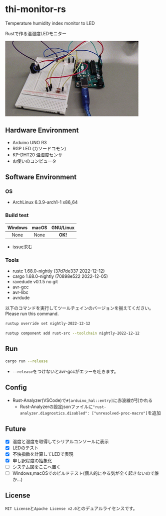 # thi-monitor-rs

Temperature humidity index monitor to LED

Rustで作る温湿度LEDモニター


![使ってね!](picture/02Arduino.gif)


## Hardware Environment

- Arduino UNO R3
- RGP LED (カソードコモン)
- KP-DHT20 温湿度センサ
- お使いのコンピュータ

## Software Environment
### OS
- ArchLinux 6.3.9-arch1-1 x86_64

### Build test

| Windows | macOS | GNU/Linux |
|:-------:|:-----:|:---------:|
|  None   | None  |  __OK!__  |

- issue求む

### Tools

- rustc 1.68.0-nightly (37d7de337 2022-12-12)
- cargo 1.68.0-nightly (70898e522 2022-12-05)
- ravedude v0.1.5 no git
- avr-gcc
- avr-libc
- avrdude

以下のコマンドを実行してツールチェインのバージョンを揃えてください。
Please run this command.

```sh
rustup override set nightly-2022-12-12
```
```sh
rustup component add rust-src --toolchain nightly-2022-12-12
```
## Run

```sh
cargo run --release
```

- `--release`をつけないとavr-gccがエラーを吐きます。

## Config
- Rust-Analyzer(VSCode)で`#[arduino_hal::entry]`に赤波線が引かれる
    - Rust-Analyzerの設定jsonファイルに`"rust-analyzer.diagnostics.disabled": ["unresolved-proc-macro"]`を追加

## Future
- [x] 温度と湿度を取得してシリアルコンソールに表示
- [x] LEDのテスト
- [x] 不快指数を計算してLEDで表現
- [x] 申し訳程度の抽象化
- [ ] システム図をここへ置く
- [ ] Windows,macOSでのビルドテスト(個人的にやる気が全く起きないので誰か...)

## License
`MIT License`と`Apache License v2.0`とのデュアルライセンスです。

